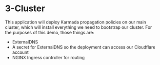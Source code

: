 # 3-Cluster

This application will deploy Karmada propagation policies on our main cluster, which will install everything we need to bootstrap our cluster. For the purposes of this demo, those things are:

- ExternalDNS
- A secret for ExternalDNS so the deployment can access our Cloudflare account
- NGINX Ingress controller for routing
